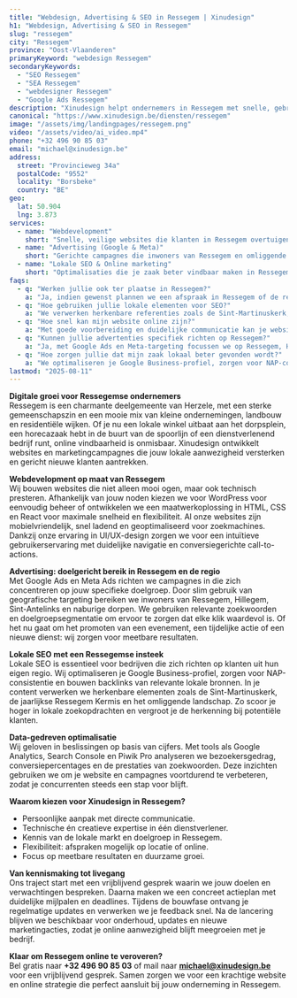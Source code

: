 ```yaml
---
title: "Webdesign, Advertising & SEO in Ressegem | Xinudesign"
h1: "Webdesign, Advertising & SEO in Ressegem"
slug: "ressegem"
city: "Ressegem"
province: "Oost-Vlaanderen"
primaryKeyword: "webdesign Ressegem"
secondaryKeywords:
  - "SEO Ressegem"
  - "SEA Ressegem"
  - "webdesigner Ressegem"
  - "Google Ads Ressegem"
description: "Xinudesign helpt ondernemers in Ressegem met snelle, gebruiksvriendelijke websites, doelgerichte advertentiecampagnes en lokale SEO die inspeelt op de troeven van het dorp."
canonical: "https://www.xinudesign.be/diensten/ressegem"
image: "/assets/img/landingpages/ressegem.png"
video: "/assets/video/ai_video.mp4"
phone: "+32 496 90 85 03"
email: "michael@xinudesign.be"
address:
  street: "Provincieweg 34a"
  postalCode: "9552"
  locality: "Borsbeke"
  country: "BE"
geo:
  lat: 50.904
  lng: 3.873
services:
  - name: "Webdevelopment"
    short: "Snelle, veilige websites die klanten in Ressegem overtuigen en converteren."
  - name: "Advertising (Google & Meta)"
    short: "Gerichte campagnes die inwoners van Ressegem en omliggende dorpen bereiken."
  - name: "Lokale SEO & Online marketing"
    short: "Optimalisaties die je zaak beter vindbaar maken in Ressegem en omgeving."
faqs:
  - q: "Werken jullie ook ter plaatse in Ressegem?"
    a: "Ja, indien gewenst plannen we een afspraak in Ressegem of de regio, maar online meetings zijn ook mogelijk voor snelle opvolging."
  - q: "Hoe gebruiken jullie lokale elementen voor SEO?"
    a: "We verwerken herkenbare referenties zoals de Sint-Martinuskerk, de spoorlijn en evenementen zoals Ressegem Kermis in teksten, meta-data en visuals."
  - q: "Hoe snel kan mijn website online zijn?"
    a: "Met goede voorbereiding en duidelijke communicatie kan je website doorgaans binnen 2 tot 4 weken live gaan."
  - q: "Kunnen jullie advertenties specifiek richten op Ressegem?"
    a: "Ja, met Google Ads en Meta-targeting focussen we op Ressegem, Herzele en omliggende gemeenten."
  - q: "Hoe zorgen jullie dat mijn zaak lokaal beter gevonden wordt?"
    a: "We optimaliseren je Google Business-profiel, zorgen voor NAP-consistentie en bouwen lokale backlinks rond zoekwoorden zoals 'webdesigner Ressegem'."
lastmod: "2025-08-11"
---
```


**Digitale groei voor Ressegemse ondernemers**  
Ressegem is een charmante deelgemeente van Herzele, met een sterke gemeenschapszin en een mooie mix van kleine ondernemingen, landbouw en residentiële wijken. Of je nu een lokale winkel uitbaat aan het dorpsplein, een horecazaak hebt in de buurt van de spoorlijn of een dienstverlenend bedrijf runt, online vindbaarheid is onmisbaar. Xinudesign ontwikkelt websites en marketingcampagnes die jouw lokale aanwezigheid versterken en gericht nieuwe klanten aantrekken.

**Webdevelopment op maat van Ressegem**  
Wij bouwen websites die niet alleen mooi ogen, maar ook technisch presteren. Afhankelijk van jouw noden kiezen we voor WordPress voor eenvoudig beheer of ontwikkelen we een maatwerkoplossing in HTML, CSS en React voor maximale snelheid en flexibiliteit. Al onze websites zijn mobielvriendelijk, snel ladend en geoptimaliseerd voor zoekmachines. Dankzij onze ervaring in UI/UX-design zorgen we voor een intuïtieve gebruikerservaring met duidelijke navigatie en conversiegerichte call-to-actions.

**Advertising: doelgericht bereik in Ressegem en de regio**  
Met Google Ads en Meta Ads richten we campagnes in die zich concentreren op jouw specifieke doelgroep. Door slim gebruik van geografische targeting bereiken we inwoners van Ressegem, Hillegem, Sint-Antelinks en naburige dorpen. We gebruiken relevante zoekwoorden en doelgroepsegmentatie om ervoor te zorgen dat elke klik waardevol is. Of het nu gaat om het promoten van een evenement, een tijdelijke actie of een nieuwe dienst: wij zorgen voor meetbare resultaten.

**Lokale SEO met een Ressegemse insteek**  
Lokale SEO is essentieel voor bedrijven die zich richten op klanten uit hun eigen regio. Wij optimaliseren je Google Business-profiel, zorgen voor NAP-consistentie en bouwen backlinks van relevante lokale bronnen. In je content verwerken we herkenbare elementen zoals de Sint-Martinuskerk, de jaarlijkse Ressegem Kermis en het omliggende landschap. Zo scoor je hoger in lokale zoekopdrachten en vergroot je de herkenning bij potentiële klanten.

**Data-gedreven optimalisatie**  
Wij geloven in beslissingen op basis van cijfers. Met tools als Google Analytics, Search Console en Piwik Pro analyseren we bezoekersgedrag, conversiepercentages en de prestaties van zoekwoorden. Deze inzichten gebruiken we om je website en campagnes voortdurend te verbeteren, zodat je concurrenten steeds een stap voor blijft.

**Waarom kiezen voor Xinudesign in Ressegem?**  

- Persoonlijke aanpak met directe communicatie.  
- Technische én creatieve expertise in één dienstverlener.  
- Kennis van de lokale markt en doelgroep in Ressegem.  
- Flexibiliteit: afspraken mogelijk op locatie of online.  
- Focus op meetbare resultaten en duurzame groei.

**Van kennismaking tot livegang**  
Ons traject start met een vrijblijvend gesprek waarin we jouw doelen en verwachtingen bespreken. Daarna maken we een concreet actieplan met duidelijke mijlpalen en deadlines. Tijdens de bouwfase ontvang je regelmatige updates en verwerken we je feedback snel. Na de lancering blijven we beschikbaar voor onderhoud, updates en nieuwe marketingacties, zodat je online aanwezigheid blijft meegroeien met je bedrijf.

**Klaar om Ressegem online te veroveren?**  
Bel gratis naar **+32 496 90 85 03** of mail naar **[michael@xinudesign.be](mailto:michael@xinudesign.be)** voor een vrijblijvend gesprek. Samen zorgen we voor een krachtige website en online strategie die perfect aansluit bij jouw onderneming in Ressegem.

